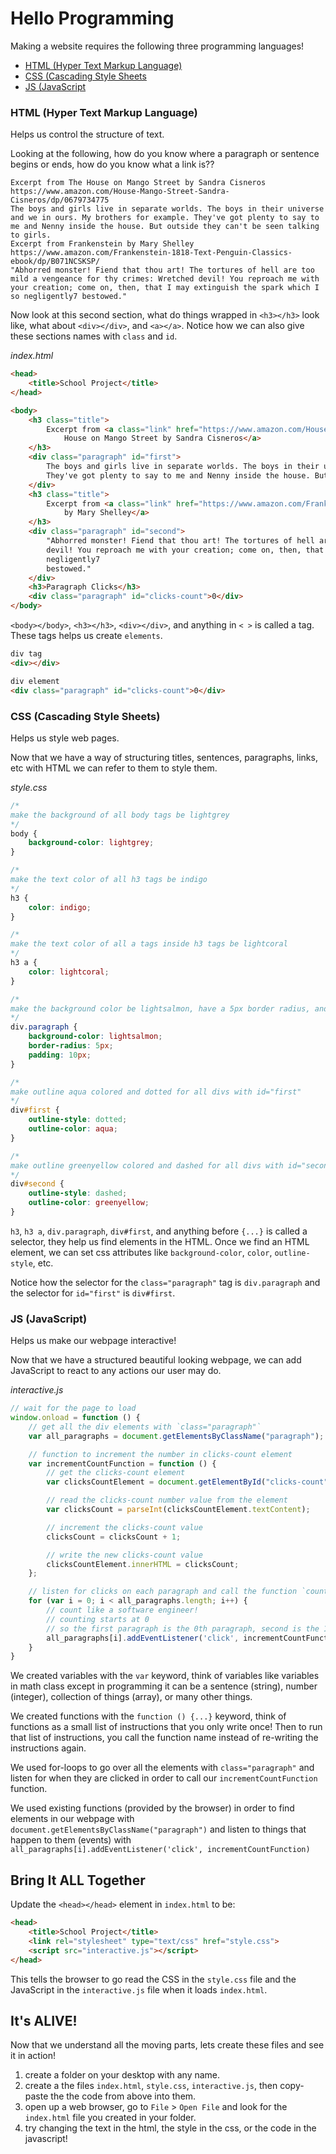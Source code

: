 # Hello Programming
Making a website requires the following three programming languages!
* [HTML (Hyper Text Markup Language)](#html-hyper-text-markup-language)
* [CSS (Cascading Style Sheets](#css-cascading-style-sheets)
* [JS (JavaScript](#js-javascript)
### HTML (Hyper Text Markup Language)
Helps us control the structure of text. 

Looking at the following, how do you know where a paragraph or sentence begins or ends, how do you know what a link is??
```text
Excerpt from The House on Mango Street by Sandra Cisneros
https://www.amazon.com/House-Mango-Street-Sandra-Cisneros/dp/0679734775
The boys and girls live in separate worlds. The boys in their universe and we in ours. My brothers for example. They've got plenty to say to me and Nenny inside the house. But outside they can't be seen talking to girls.
Excerpt from Frankenstein by Mary Shelley
https://www.amazon.com/Frankenstein-1818-Text-Penguin-Classics-ebook/dp/B071NCSKSP/
"Abhorred monster! Fiend that thou art! The tortures of hell are too mild a vengeance for thy crimes: Wretched devil! You reproach me with your creation; come on, then, that I may extinguish the spark which I so negligently7 bestowed."
```
Now look at this second section, what do things wrapped in `<h3></h3>` look like, what about `<div></div>`, and `<a></a>`. Notice how we can also give these sections names with `class` and `id`.

*index.html*
```html
<head>
    <title>School Project</title>
</head>

<body>
    <h3 class="title">
        Excerpt from <a class="link" href="https://www.amazon.com/House-Mango-Street-Sandra-Cisneros/dp/0679734775">The
            House on Mango Street by Sandra Cisneros</a>
    </h3>
    <div class="paragraph" id="first">
        The boys and girls live in separate worlds. The boys in their universe and we in ours. My brothers for example.
        They've got plenty to say to me and Nenny inside the house. But outside they can't be seen talking to girls.
    </div>
    <h3 class="title">
        Excerpt from <a class="link" href="https://www.amazon.com/Frankenstein-1818-Text-Penguin-Classics-ebook/dp/B071NCSKSP/">Frankenstein
            by Mary Shelley</a>
    </h3>
    <div class="paragraph" id="second">
        "Abhorred monster! Fiend that thou art! The tortures of hell are too mild a vengeance for thy crimes: Wretched
        devil! You reproach me with your creation; come on, then, that I may extinguish the spark which I so
        negligently7
        bestowed."
    </div>
    <h3>Paragraph Clicks</h3>
    <div class="paragraph" id="clicks-count">0</div>
</body>
```
`<body></body>`, `<h3></h3>`, `<div></div>`, and anything in `< >` is called a tag. These tags helps us create `elements`.
```html
div tag
<div></div>

div element
<div class="paragraph" id="clicks-count">0</div>
```
### CSS (Cascading Style Sheets)
Helps us style web pages.

Now that we have a way of structuring titles, sentences, paragraphs, links, etc with HTML we can refer to them to style them.

*style.css*
```css
/*
make the background of all body tags be lightgrey
*/
body {
    background-color: lightgrey;
}

/*
make the text color of all h3 tags be indigo
*/
h3 {
    color: indigo;
}

/*
make the text color of all a tags inside h3 tags be lightcoral
*/
h3 a {
    color: lightcoral;
}

/* 
make the background color be lightsalmon, have a 5px border radius, and have padding around it for all divs with class="paragraph"
*/
div.paragraph {
    background-color: lightsalmon;
    border-radius: 5px;
    padding: 10px;
}

/* 
make outline aqua colored and dotted for all divs with id="first"
*/
div#first {
    outline-style: dotted;
    outline-color: aqua;
}

/* 
make outline greenyellow colored and dashed for all divs with id="second"
*/
div#second {
    outline-style: dashed;
    outline-color: greenyellow;
}
```
`h3`, `h3 a`, `div.paragraph`, `div#first`, and anything before `{...}` is called a selector, they help us find elements in the HTML. Once we find an HTML element, we can set css attributes like `background-color`, `color`, `outline-style`, etc.

Notice how the selector for the `class="paragraph"` tag is `div.paragraph` and the selector for `id="first"` is `div#first`.
### JS (JavaScript)
Helps us make our webpage interactive!

Now that we have a structured beautiful looking webpage, we can add JavaScript to react to any actions our user may do.

*interactive.js*
```javascript
// wait for the page to load
window.onload = function () {
    // get all the div elements with `class="paragraph"`
    var all_paragraphs = document.getElementsByClassName("paragraph");

    // function to increment the number in clicks-count element
    var incrementCountFunction = function () {
        // get the clicks-count element
        var clicksCountElement = document.getElementById("clicks-count");

        // read the clicks-count number value from the element
        var clicksCount = parseInt(clicksCountElement.textContent);

        // increment the clicks-count value
        clicksCount = clicksCount + 1;

        // write the new clicks-count value
        clicksCountElement.innerHTML = clicksCount;
    };

    // listen for clicks on each paragraph and call the function `countFunction` 
    for (var i = 0; i < all_paragraphs.length; i++) {
        // count like a software engineer!
        // counting starts at 0
        // so the first paragraph is the 0th paragraph, second is the 1st, etc...
        all_paragraphs[i].addEventListener('click', incrementCountFunction);
    }
}
```
We created variables with the `var` keyword, think of variables like variables in math class except in programming it can be a sentence (string), number (integer), collection of things (array), or many other things.

We created functions with the `function () {...}` keyword, think of functions as a small list of instructions that you only write once! Then to run that list of instructions, you call the function name instead of re-writing the instructions again.

We used for-loops to go over all the elements with `class="paragraph"` and listen for when they are clicked in order to call our `incrementCountFunction` function.

We used existing functions (provided by the browser) in order to find elements in our webpage with `document.getElementsByClassName("paragraph")` and listen to things that happen to them (events) with `all_paragraphs[i].addEventListener('click', incrementCountFunction)`
## Bring It ALL Together
Update the `<head></head>` element in `index.html` to be:
```html
<head>
    <title>School Project</title>
    <link rel="stylesheet" type="text/css" href="style.css">
    <script src="interactive.js"></script>
</head>
```
This tells the browser to go read the CSS in the `style.css` file and the JavaScript in the `interactive.js` file when it loads `index.html`.
## It's ALIVE!
Now that we understand all the moving parts, lets create these files and see it in action!
1. create a folder on your desktop with any name.
1. create a the files `index.html`, `style.css`, `interactive.js`, then copy-paste the the code from above into them.
1. open up a web browser, go to `File` > `Open File` and look for the `index.html` file you created in your folder.
1. try changing the text in the html, the style in the css, or the code in the javascript!